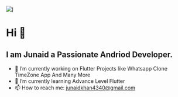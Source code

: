 ![j](https://github.com/junaidkhan8/junaidkhan8/assets/61243364/57d9d6af-b318-4662-afaa-08d20bad4c0b)
 # Hi  👋
  ## I am Junaid a Passionate Andriod Developer.
- 🔭 I’m currently working on Flutter Projects like Whatsapp Clone TimeZone App And Many More
- 🌱 I’m currently learning Advance Level Flutter
- 📫 How to reach me: junaidkhan4340@gmail.com

<!--
**junaidkhan8/junaidkhan8** is a ✨ _special_ ✨ repository because its `README.md` (this file) appears on your GitHub profile.

Here are some ideas to get you started:

- 🔭 I’m currently working on Flutter Projects like Whatsapp Clone TimeZone App And Many More ...
- 🌱 I’m currently learning Advance Level Flutter...
- 👯 I’m looking to collaborate on ...
- 🤔 I’m looking for help with ...![j](https://github.com/junaidkhan8/junaidkhan8/assets/61243364/a8ea0df2-8d33-4faf-aab0-a9ba8f863d73)

- 💬 Ask me about ...
- 📫 How to reach me: junaidkhan4340@gmail.com...
- 😄 Pronouns: he/him...
- ⚡ Fun fact: ...
-->
